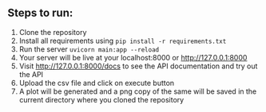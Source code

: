 ## Steps to run:
1. Clone the repository
2. Install all requirements using `pip install -r requirements.txt`
3. Run the server ```uvicorn main:app --reload```
4. Your server will be live at your localhost:8000 or http://127.0.0.1:8000
5. Visit http://127.0.0.1:8000/docs to see the API documentation and try out the API
6. Upload the csv file and click on execute button
7. A plot will be generated and a png copy of the same will be saved in the current directory where you cloned the repository
